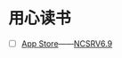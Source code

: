 # 用心读书
- [ ] [App Store](https://apps.apple.com/cn/app/id1569793141)——[NCSRV6.9](https://ghproxy.cn/https://raw.githubusercontent.com/T00700/Rules/master/NCSR.json)
